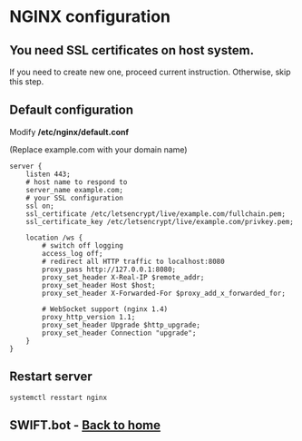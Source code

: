 # NGINX configuration

## You need SSL certificates on host system.

If you need to create new one, proceed current instruction. Otherwise, skip this step.

## Default configuration

Modify **/etc/nginx/default.conf**

(Replace example.com with your domain name)

```editorconfig
server {
    listen 443;
    # host name to respond to
    server_name example.com;
    # your SSL configuration
    ssl on;
    ssl_certificate /etc/letsencrypt/live/example.com/fullchain.pem;
    ssl_certificate_key /etc/letsencrypt/live/example.com/privkey.pem;

    location /ws {
        # switch off logging
        access_log off;
        # redirect all HTTP traffic to localhost:8080
        proxy_pass http://127.0.0.1:8080;
        proxy_set_header X-Real-IP $remote_addr;
        proxy_set_header Host $host;
        proxy_set_header X-Forwarded-For $proxy_add_x_forwarded_for;

        # WebSocket support (nginx 1.4)
        proxy_http_version 1.1;
        proxy_set_header Upgrade $http_upgrade;
        proxy_set_header Connection "upgrade";
    }
}
```

## Restart server

```shell script
systemctl resstart nginx
```

## SWIFT.bot - [Back to home](HomePage.md)